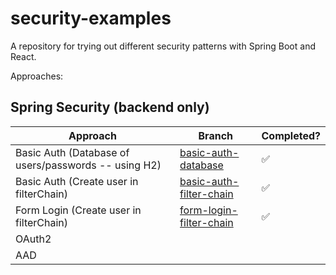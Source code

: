 # security-examples

A repository for trying out different security patterns with Spring Boot and React.

Approaches:

## Spring Security (backend only)
|Approach   | Branch  | Completed?  |
|---|---|---|
| Basic Auth (Database of users/passwords -- using H2)  | [basic-auth-database](https://github.com/pivotal-gordon-krull/security-examples/tree/basic-auth-database)  | ✅  | 
| Basic Auth (Create user in filterChain)   |  [basic-auth-filter-chain](https://github.com/pivotal-gordon-krull/security-examples/tree/basic-auth-filter-chain)  | ✅  | 
| Form Login (Create user in filterChain)  |  [form-login-filter-chain](https://github.com/pivotal-gordon-krull/security-examples/tree/form-login-filter-chain) |  ✅ |
| OAuth2 | | |
| AAD | | |
